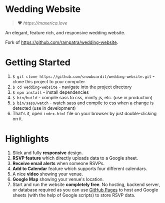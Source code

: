 # Wedding Website
> ❤️ _https://maxerica.love_

An elegant, feature rich, and responsive wedding website. 

Fork of https://github.com/rampatra/wedding-website.


# Getting Started
1. `$ git clone https://github.com/snowboardit/wedding-website.git` - clone this project to your computer
2. `$ cd wedding-website` - navigate into the project directory
3. `$ npm install` - install dependencies
4. `$ bin/build` - compile sass to css, minify js, etc. (use in production)
5. `$ bin/sass/watch` - watch sass and compile to css when a change is detected (use in development)
6. That's it, open `index.html` file on your browser by just double-clicking on it.

# Highlights
1. Slick and fully __responsive__ design.
2. __RSVP feature__ which directly uploads data to a Google sheet.
3. __Receive email alerts__ when someone RSVPs.
4. __Add to Calendar__ feature which supports four different calendars.
6. A nice __video__ showing your venue.
7. __Google Map__ showing your venue's location.
8. Start and run the website __completely free__. No hosting, backend server, or database required as you can use
   [GitHub Pages](https://pages.github.com/) to host and Google sheets (with the help of Google scripts) to store RSVP
   data.
